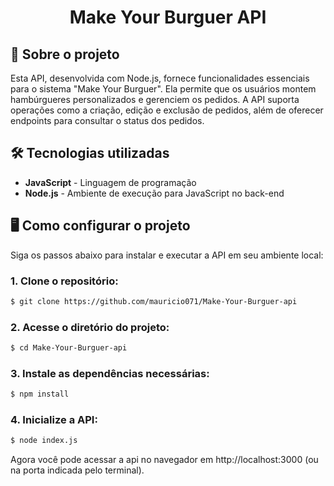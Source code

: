 <div align="center"> <h1>Make Your Burguer API</h1> </div>

## 📝 Sobre o projeto

Esta API, desenvolvida com Node.js, fornece funcionalidades essenciais para o sistema "Make Your Burguer". Ela permite que os usuários montem hambúrgueres personalizados e gerenciem os pedidos. A API suporta operações como a criação, edição e exclusão de pedidos, além de oferecer endpoints para consultar o status dos pedidos.

## 🛠 Tecnologias utilizadas

-   **JavaScript** - Linguagem de programação
-   **Node.js** - Ambiente de execução para JavaScript no back-end

## 🖥️ Como configurar o projeto
Siga os passos abaixo para instalar e executar a API em seu ambiente local:

### 1. Clone o repositório:

```bash
$ git clone https://github.com/mauricio071/Make-Your-Burguer-api
```

### 2. Acesse o diretório do projeto:

```bash
$ cd Make-Your-Burguer-api
```

### 3. Instale as dependências necessárias:

```bash
$ npm install
```

### 4. Inicialize a API:

```bash 
$ node index.js
```
Agora você pode acessar a api no navegador em http://localhost:3000 (ou na porta indicada pelo terminal).
